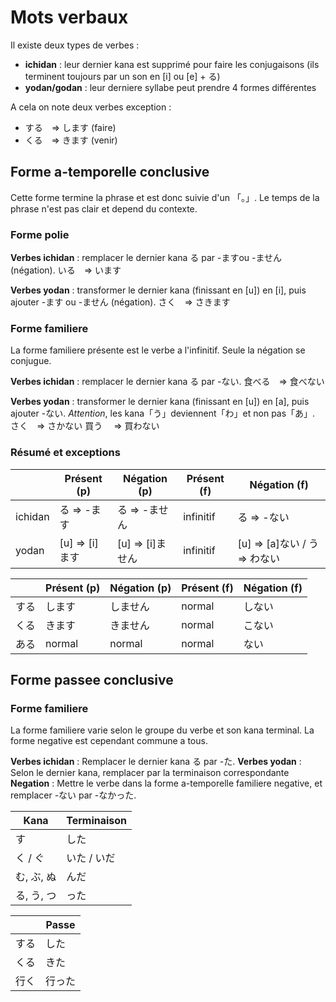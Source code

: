 <!-- TITLE: Mots Verbaux -->
<!-- SUBTITLE: Equivalents des verbes -->

# Mots verbaux
Il existe deux types de verbes :
- **ichidan** : leur dernier kana est supprimé pour faire les conjugaisons (ils terminent toujours par un son en [i] ou [e] + る)
- **yodan/godan** : leur derniere syllabe peut prendre 4 formes différentes

A cela on note deux verbes exception :
- する　=> します (faire)
- くる　=> きます (venir)

## Forme a-temporelle conclusive
Cette forme termine la phrase et est donc suivie d'un 「。」.
Le temps de la phrase n'est pas clair et depend du contexte.

### Forme polie
**Verbes ichidan** : remplacer le dernier kana る par -ますou -ません (négation).
いる　=> います

**Verbes yodan** : transformer le dernier kana (finissant en [u]) en [i], puis ajouter -ます ou -ません (négation).
さく　=> さきます

### Forme familiere
La forme familiere présente est le verbe a l'infinitif. Seule la négation se conjugue.

**Verbes ichidan** : remplacer le dernier kana る par -ない.
食べる　=> 食べない

**Verbes yodan** : transformer le dernier kana (finissant en [u]) en [a], puis ajouter -ない.
*Attention*, les kana「う」deviennent「わ」et non pas「あ」.
さく　=> さかない
買う 　=> 買わない

### Résumé et exceptions

|         	| Présent (p)    	| Négation (p)     	| Présent (f) 	| Négation (f)                	|
|---------	|----------------	|------------------	|-------------	|-----------------------------	|
| ichidan 	| る => -ます    	| る => -ません    	| infinitif   	| る => -ない                 	|
| yodan   	| [u] => [i]ます 	| [u] => [i]ません 	| infinitif   	| [u] => [a]ない / う => わない 	|

|      | Présent (p) | Négation (p) | Présent (f) | Négation (f) |
|------|-------------|--------------|-------------|--------------|
| する | します      | しません     | normal      | しない       |
| くる | きます      | きません     | normal      | こない       |
| ある | normal      | normal       | normal      | ない         |


## Forme passee conclusive

### Forme familiere
La forme familiere varie selon le groupe du verbe et son kana terminal. 
La forme negative est cependant commune a tous.

**Verbes ichidan** : Remplacer le dernier kana る par -た.
**Verbes yodan** : Selon le dernier kana, remplacer par la terminaison correspondante
**Negation** : Mettre le verbe dans la forme a-temporelle familiere negative, et remplacer -ない par -なかった.

| Kana       	| Terminaison 	|
|------------	|-------------	|
| す         	| した        	|
| く / ぐ    	| いた / いだ 	|
| む, ぶ, ぬ 	| んだ        	|
| る, う, つ 	| った        	|

|      	| Passe  	|
|------	|--------	|
| する 	| した   	|
| くる 	| きた   	|
| 行く 	| 行った 	|

